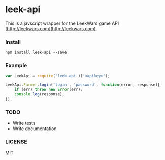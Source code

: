 # leek-api
This is a javscript wrapper for the LeekWars game API [http://leekwars.com](http://leekwars.com).

### Install
`npm install leek-api --save`

### Example
```javascript
var LeekApi = require('leek-api')('<apikey>');

LeekApi.Farmer.login('login', 'password', function(error, response){
    if (err) throw new Error(err);
    console.log(response);
});
```

### TODO
- Write tests
- Write documentation

### LICENSE
MIT
